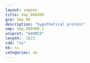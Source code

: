```yaml
---
layout: smgene
title: Smp_068400
grp: Smp_06
description: "hypothetical protein"
smp: Smp_068400.1
uniprot: "G4VBC9"
length:  1023
cdd: "ns"
kk: ns
categories: sm
---
```

